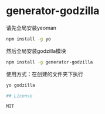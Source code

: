# generator-godzilla 

请先全局安装yeoman

```bash
npm install -g yo
```

然后全局安装godzilla模块

```bash
npm install -g generator-godzilla
```

使用方式：在创建的文件夹下执行

```bash
yo godzilla

## License

MIT
